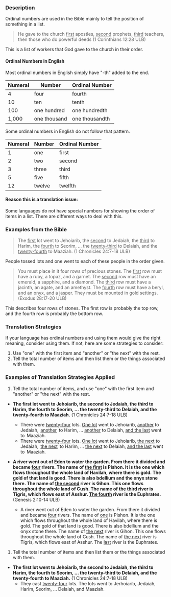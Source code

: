 

### Description

Ordinal numbers are used in the Bible mainly to tell the position of something in a list.

>He gave to the church <u>first</u> apostles, <u>second</u> prophets, <u>third</u> teachers, then those who do powerful deeds (1 Corinthians 12:28 ULB)

This is a list of workers that God gave to the church in their order.

#### Ordinal Numbers in English

Most ordinal numbers in English simply have  "-th" added to the end.

| Numeral | Number  | Ordinal Number  |
| -------- | -------- | -------- |
| 4   | four | fourth |
| 10 | ten |  tenth |
| 100 | one hundred |  one hundredth |
| 1,000| one thousand |  one thousandth |


Some ordinal numbers in English do not follow that pattern.

| Numeral | Number  | Ordinal Number  |
| -------- | -------- | -------- |
| 1   | one | first |
| 2  | two |  second |
| 3 | three |  third |
| 5 | five | fifth |
| 12 | twelve | twelfth |

#### Reason this is a translation issue:

Some languages do not have special numbers for showing the order of items in a list. There are different ways to deal with this.

### Examples from the Bible

>The <u>first</u> lot went to Jehoiarib, the <u>second</u> to Jedaiah, the <u>third</u> to Harim, the <u>fourth</u> to Seorim, … the <u>twenty-third</u> to Delaiah, and the <u>twenty-fourth</u> to Maaziah.  (1 Chronicles 24:7-18 ULB)

People tossed lots and one went to each of these people in the order given.

>You must place in it four rows of precious stones. The <u>first</u> row must have a ruby, a topaz, and a garnet. The <u>second</u> row must have an emerald, a sapphire, and a diamond.  The <u>third</u> row must have a jacinth, an agate, and an amethyst.  The <u>fourth</u> row must have a beryl, and an onyx, and a jasper. They must be mounted in gold settings.  (Exodus 28:17-20 ULB)

This describes four rows of stones. The first row is probably the top row, and the fourth row is probably the bottom row.

### Translation Strategies

If your language has ordinal numbers and using them would give the right meaning, consider using them. If not, here are some strategies to consider:

1. Use "one" with the first item and "another" or "the next" with the rest.
1. Tell the total number of items and then list them or the things associated with them.

### Examples of Translation Strategies Applied

1. Tell the total number of items, and use "one" with the first item and "another" or "the next" with the rest.

  * **The first lot went to Jehoiarib, the second to Jedaiah,  the third to Harim, the fourth to Seorim, … the twenty-third to Delaiah,  and the twenty-fourth to Maaziah.**  (1 Chronicles 24:7-18 ULB)
      * There were <u>twenty-four</u> lots. <u>One lot</u> went to Jehoiarib, <u>another</u> to Jedaiah,  <u>another</u>  to Harim, … <u>another</u> to Delaiah, <u>and the last</u> went to  Maaziah.
      * There were <u>twenty-four</u> lots. <u>One lot</u> went to Jehoiarib, <u>the next</u> to Jedaiah,  <u>the next</u>  to Harim, … <u>the next</u> to Delaiah, <u>and the last</u> went to  Maaziah.

  * **A river went out of Eden to water the garden. From there it divided and became <u>four</u> rivers. The name of <u>the first</u> is Pishon. It is the one which flows throughout the whole land of Havilah, where there is gold. The gold of that land is good. There is also bdellium and the onyx stone there. The name of <u>the second</u> river is Gihon. This one flows throughout the whole land of Cush.  The name of <u>the third</u> river is Tigris, which flows east of Asshur. <u>The fourth</u> river is the Euphrates.** (Genesis 2:10-14 ULB)
      * A river went out of Eden to water the garden. From there it divided and became <u>four</u> rivers. The name of <u>one</u> is Pishon. It is the one which flows throughout the whole land of Havilah, where there is gold. The gold of that land is good. There is also bdellium and the onyx stone there. The name of <u>the next</u> river is Gihon. This one flows throughout the whole land of Cush.  The name of <u>the next</u> river is Tigris, which flows east of Asshur. The <u>last</u> river is the Euphrates.

1. Tell the total number of items and then list them or the things associated with them.

  * **The first lot went to Jehoiarib, the second to Jedaiah, the third to Harim, the fourth to Seorim, … the twenty-third to Delaiah, and the twenty-fourth to Maaziah.** (1 Chronicles 24:7-18 ULB)
      * They cast <u>twenty-four</u> lots. The lots went to Jerhoiarib, Jedaiah, Harim, Seorim, …  Delaiah, and Maaziah.


